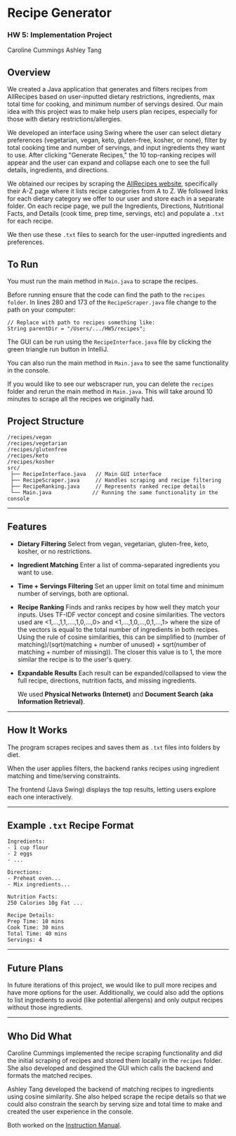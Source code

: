 # Recipe Generator
### HW 5: Implementation Project
Caroline Cummings 
Ashley Tang

## Overview

We created a Java application that generates and filters recipes from AllRecipes based on user-inputted dietary restrictions, ingredients, max total time for cooking, and minimum number of servings desired. Our main idea with this project was to make help users plan recipes, especially for those with dietary restrictions/allergies.

We developed an interface using Swing where the user can select dietary preferences (vegetarian, vegan, keto, gluten-free, kosher, or none), filter by total cooking time and number of servings, and input ingredients they want to use. After clicking "Generate Recipes," the 10 top-ranking recipes will appear and the user can expand and collapse each one to see the full details, ingredients, and directions. 

We obtained our recipes by scraping the [AllRecipes website](https://www.allrecipes.com/recipes-a-z-6735880), specifically their A-Z page where it lists recipe categories from A to Z. We followed links for each dietary category we offer to our user and store each in a separate folder. On each recipe page, we pull the Ingredients, Directions, Nutritional Facts, and Details (cook time, prep time, servings, etc) and populate a `.txt` for each recipe. 

We then use these `.txt` files to search for the user-inputted ingredients and preferences. 

## To Run
You must run the main method in `Main.java` to scrape the recipes.

Before running ensure that the code can find the path to the `recipes folder`. In lines 280 and 173 of the `RecipeScraper.java` file change to the path on your computer:
```
// Replace with path to recipes something like:
String parentDir = "/Users/.../HW5/recipes";
```

The GUI can be run using the `RecipeInterface.java` file by clicking the green triangle run button in IntelliJ. 

You can also run the main method in `Main.java` to see the same functionality in the console. 

If you would like to see our webscraper run, you can delete the `recipes` folder and rerun the main method in `Main.java`. This will take around 10 minutes to scrape all the recipes we originally had. 

## Project Structure

```
/recipes/vegan
/recipes/vegetarian
/recipes/glutenfree
/recipes/keto
/recipes/kosher
src/
 ├── RecipeInterface.java   // Main GUI interface
 ├── RecipeScraper.java     // Handles scraping and recipe filtering
 ├── RecipeRanking.java     // Represents ranked recipe details
 └── Main.java             // Running the same functionality in the console
```

---

## Features

* **Dietary Filtering**
  Select from vegan, vegetarian, gluten-free, keto, kosher, or no restrictions.

* **Ingredient Matching**
  Enter a list of comma-separated ingredients you want to use.

* **Time + Servings Filtering**
  Set an upper limit on total time and minimum number of servings, both are optional.

* **Recipe Ranking**
  Finds and ranks recipes by how well they match your inputs. Uses TF-IDF vector concept and cosine similarities. The vectors used are <1,...,1,1,....,1,0,...,0> and <1,...,1,0,...,0,1,...,1> where the size of the vectors is equal to the total number of ingredients in both recipes. Using the rule of cosine similarities, this can be simplified to (number of matching)/(sqrt(matching + number of unused) + sqrt(number of matching + number of missing)). The closer this value is to 1, the more similar the recipe is to the user's query. 

* **Expandable Results**
  Each result can be expanded/collapsed to view the full recipe, directions, nutrition facts, and missing ingredients.

  We used **Physical Networks (Internet)** and **Document Search (aka Information Retrieval)**. 

---

## How It Works

The program scrapes recipes and saves them as `.txt` files into folders by diet.

When the user applies filters, the backend ranks recipes using ingredient matching and time/serving constraints.

The frontend (Java Swing) displays the top results, letting users explore each one interactively.

---

## Example `.txt` Recipe Format

```
Ingredients:
- 1 cup flour
- 2 eggs
- ...

Directions:
- Preheat oven...
- Mix ingredients...

Nutrition Facts:
250 Calories 10g Fat ...

Recipe Details:
Prep Time: 10 mins
Cook Time: 30 mins
Total Time: 40 mins
Servings: 4
```
---

## Future Plans

In future iterations of this project, we would like to pull more recipes and have more options for the user. Additionally, we could also add the options to list ingredients to avoid (like potential allergens) and only output recipes without those ingredients. 

---

## Who Did What

Caroline Cummings implemented the recipe scraping functionality and did the initial scraping of recipes and stored them locally in the `recipes` folder. She also developed and desgined the GUI which calls the backend and formats the matched recipes. 

Ashley Tang developed the backend of matching recipes to ingredients using cosine similarity. She also helped scrape the recipe details so that we could also constrain the search by serving size and total time to make and created the user experience in the console.

Both worked on the [Instruction Manual](https://docs.google.com/document/d/1uyxhOcutib2n58J2glg7Q1mgjaB12idcvjejUA-5hOs/edit?usp=sharing). 
